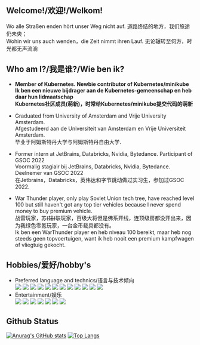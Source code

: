 ## Welcome!/欢迎!/Welkom!
Wo alle Straßen enden hört unser Weg nicht auf.        道路终结的地方，我们旅途仍未央；<br>
Wohin wir uns auch wenden，die Zeit nimmt ihren Lauf.  无论辗转至何方，时光都无声流淌<br>

## Who am I?/我是谁?/Wie ben ik?

- **Member of Kubernetes. Newbie contributor of Kubernetes/minikube  <br/>
  Ik ben een nieuwe bijdrager aan de Kubernetes-gemeenschap en heb daar hun lidmaatschap  <br/> 
  Kubernetes社区成员(萌新)，时常给Kubernetes/minikube提交代码的萌新**

- Graduated from University of Amsterdam and Vrije University Amsterdam. <br>
  Afgestudeerd aan de Universiteit van Amsterdam en Vrije Universiteit Amsterdam.<br>
  毕业于阿姆斯特丹大学与阿姆斯特丹自由大学.

- Former intern at JetBrains, Databricks, Nvidia, Bytedance. Participant of GSOC 2022<br>
  Voormalig stagiair bij JetBrains, Databricks, Nvidia, Bytedance. Deelnemer van GSOC 2022<br>
  在Jetbrains，Databricks，英伟达和字节跳动做过实习生，参加过GSOC 2022.

- War Thunder player, only play Soviet Union tech tree, have reached level 100 but still haven't got any top tier vehicles because I never spend money to buy premium vehicle.<br>
战雷玩家，苏<del>(输)</del>联玩家，百级大将但是佛系开线，连顶级房都没开出来，因为我绿色零氪玩家，一台金币载具都没有。<br>
Ik ben een WarThunder player en heb niveau 100 bereikt, maar heb nog steeds geen topvoertuigen, want ik heb nooit een premium kampfwagen of vliegtuig gekocht.
  
## Hobbies/爱好/hobby's


- Preferred language and technics/语言与技术倾向<br>
![](https://img.shields.io/badge/-Bazel-green)
![](https://img.shields.io/badge/-IDE%20Plugin-green)
![](https://img.shields.io/badge/-Golang-blue)
![](https://img.shields.io/badge/-scala-red)
![](https://img.shields.io/badge/-Java-blue)
![](https://img.shields.io/badge/-Kotlin-blue) 
![](https://img.shields.io/badge/-C++-brightgreen)
![](https://img.shields.io/badge/-python-blue)
![](https://img.shields.io/badge/-kotlin-blue) 
![](https://img.shields.io/badge/-Kubernetes-blue)
![](https://img.shields.io/badge/-CloudNative-blue)
![](https://img.shields.io/badge/-WEB-blue)
- Entertainment/娱乐<br>
![](https://img.shields.io/badge/-War%20Thunder-lightgray)
![](https://img.shields.io/badge/-Europa%20Universalis%20IV-yellowgreen)
![](https://img.shields.io/badge/-Heart%20of%20Iron%20IV-red)
![](https://img.shields.io/badge/-Stellaris-lightgreen)
![](https://img.shields.io/badge/-StarWar-blue)
![](https://img.shields.io/badge/-CSGO-yellow)
![](https://img.shields.io/badge/-World%20of%20Tanks-lightgray)


## Github Status
[![Anurag's GitHub stats](https://github-readme-stats.vercel.app/api?username=ComradeProgrammer&theme=dark&count_private=true&include_all_commits=true)](https://github.com/anuraghazra/github-readme-stats)
[![Top Langs](https://github-readme-stats.vercel.app/api/top-langs/?username=ComradeProgrammer&theme=dark&layout=compact&langs_count=10)](https://github.com/anuraghazra/github-readme-stats)
